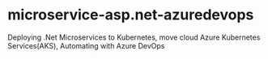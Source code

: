 # microservice-asp.net-azuredevops
Deploying .Net Microservices to Kubernetes, move cloud Azure Kubernetes Services(AKS), Automating with Azure DevOps
